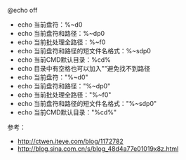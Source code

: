 

@echo off

- echo 当前盘符：%~d0
- echo 当前盘符和路径：%~dp0
- echo 当前批处理全路径：%~f0
- echo 当前盘符和路径的短文件名格式：%~sdp0
- echo 当前CMD默认目录：%cd%
- echo 目录中有空格也可以加入""避免找不到路径
- echo 当前盘符："%~d0"
- echo 当前盘符和路径："%~dp0"
- echo 当前批处理全路径："%~f0"
- echo 当前盘符和路径的短文件名格式："%~sdp0"
- echo 当前CMD默认目录："%cd%"

参考：
- http://ctwen.iteye.com/blog/1172782
- http://blog.sina.com.cn/s/blog_48d4a77e01019x8z.html